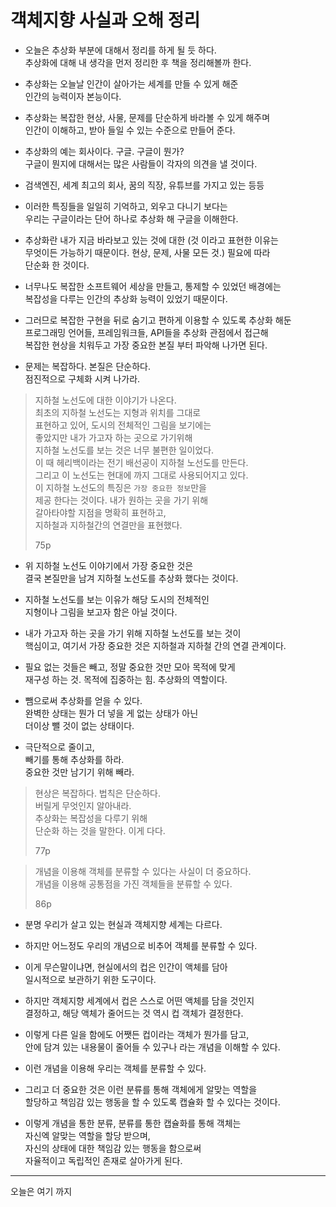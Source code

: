 # 객체지향 사실과 오해 정리

* 오늘은 추상화 부분에 대해서 정리를 하게 될 듯 하다.   
  추상화에 대해 내 생각을 먼저 정리한 후 책을 정리해볼까 한다.     

* 추상화는 오늘날 인간이 살아가는 세계를 만들 수 있게 해준    
  인간의 능력이자 본능이다.   
  
* 추상화는 복잡한 현상, 사물, 문제를 단순하게 바라볼 수 있게 해주며    
  인간이 이해하고, 받아 들일 수 있는 수준으로 만들어 준다.    
  
* 추상화의 예는 회사이다. 구글. 구글이 뭔가?     
  구글이 뭔지에 대해서는 많은 사람들이 각자의 의견을 낼 것이다.   
  
* 검색엔진, 세계 최고의 회사, 꿈의 직장, 유튜브를 가지고 있는 등등    

* 이러한 특징들을 일일히 기억하고, 외우고 다니기 보다는   
  우리는 구글이라는 단어 하나로 추상화 해 구글을 이해한다.   
  
* 추상화란 내가 지금 바라보고 있는 것에 대한 (것 이라고 표현한 이유는   
  무엇이든 가능하기 때문이다. 현상, 문제, 사물 모든 것.) 필요에 따라    
  단순화 한 것이다.   
  
* 너무나도 복잡한 소프트웨어 세상을 만들고, 통제할 수 있었던 배경에는    
  복잡성을 다루는 인간의 추상화 능력이 있었기 때문이다.   
  
* 그러므로 복잡한 구현을 뒤로 숨기고 편하게 이용할 수 있도록 추상화 해둔   
  프로그래밍 언어들, 프레임워크들, API들을 추상화 관점에서 접근해    
  복잡한 현상을 치워두고 가장 중요한 본질 부터 파악해 나가면 된다.         
  
* 문제는 복잡하다. 본질은 단순하다.       
  점진적으로 구체화 시켜 나가라.     

>지하철 노선도에 대한 이야기가 나온다.   
>최초의 지하철 노선도는 지형과 위치를 그대로    
>표현하고 있어, 도시의 전체적인 그림을 보기에는   
>좋았지만 내가 가고자 하는 곳으로 가기위해   
>지하철 노선도를 보는 것은 너무 불편한 일이었다.    
>이 때 헤리백이라는 전기 배선공이 지하철 노선도를 만든다.     
>그리고 이 노선도는 현대에 까지 그대로 사용되어지고 있다.    
>이 지하철 노선도의 특징은 `가장 중요한 정보`만을    
>제공 한다는 것이다. 내가 원하는 곳을 가기 위해    
>갈아타야할 지점을 명확히 표현하고,     
>지하철과 지하철간의 연결만을 표현했다.      
>
>75p

* 위 지하철 노선도 이야기에서 가장 중요한 것은    
  결국 본질만을 남겨 지하철 노선도를 추상화 했다는 것이다.   
  
* 지하철 노선도를 보는 이유가 해당 도시의 전체적인    
  지형이나 그림을 보고자 함은 아닐 것이다.    
  
* 내가 가고자 하는 곳을 가기 위해 지하철 노선도를 보는 것이   
  핵심이고, 여기서 가장 중요한 것은 지하철과 지하철 간의 연결 관계이다.     
  
* 필요 없는 것들은 빼고, 정말 중요한 것만 모아 목적에 맞게   
  재구성 하는 것. 목적에 집중하는 힘. 추상화의 역할이다.   
  
* 뺌으로써 추상화를 얻을 수 있다.    
  완벽한 상태는 뭔가 더 넣을 게 없는 상태가 아닌    
  더이상 뺄 것이 없는 상태이다.  
  
* 극단적으로 줄이고,       
  빼기를 통해 추상화를 하라.       
  중요한 것만 남기기 위해 빼라.
  
> 현상은 복잡하다. 법칙은 단순하다.     
> 버릴게 무엇인지 알아내라.       
> 추상화는 복잡성을 다루기 위해     
> 단순화 하는 것을 말한다. 이게 다다.    
>
>77p      

>개념을 이용해 객체를 분류할 수 있다는 사실이 더 중요하다.     
>개념을 이용해 공통점을 가진 객체들을 분류할 수 있다.     
>
>86p     

* 분명 우리가 살고 있는 현실과 객체지향 세계는 다르다.      

* 하지만 어느정도 우리의 개념으로 비추어 객체를 분류할 수 있다.      
 
* 이게 무슨말이냐면, 현실에서의 컵은 인간이 액체를 담아         
  일시적으로 보관하기 위한 도구이다.      
  
* 하지만 객체지향 세계에서 컵은 스스로 어떤 액체를 담을 것인지        
  결정하고, 해당 액체가 줄어드는 것 역시 컵 객체가 결정한다.       
  
* 이렇게 다른 일을 함에도 어쨋든 컵이라는 객체가 뭔가를 담고,      
  안에 담겨 있는 내용물이 줄어들 수 있구나 라는 개념을 이해할 수 있다.       
  
* 이런 개념을 이용해 우리는 객체를 분류할 수 있다.    
 
* 그리고 더 중요한 것은 이런 분류를 통해 객체에게 알맞는 역할을   
  할당하고 책임감 있는 행동을 할 수 있도록 캡슐화 할 수 있다는 것이다.   
  
* 이렇게 개념을 통한 분류, 분류를 통한 캡슐화를 통해 객체는       
  자신엑 알맞는 역할을 할당 받으며,        
  자신의 상태에 대한 책임감 있는 행동을 함으로써    
  자율적이고 독립적인 존재로 살아가게 된다.    
***
오늘은 여기 까지
